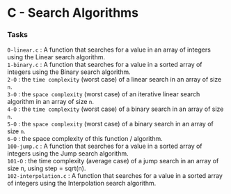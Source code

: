 # C - Search Algorithms

### Tasks

`0-linear.c` : A function that searches for a value in an array of integers using the Linear search algorithm.<br/>
`1-binary.c` : A function that searches for a value in a sorted array of integers using the Binary search algorithm.<br/>
`2-O` : the `time complexity` (worst case) of a linear search in an array of size `n`.<br/>
`3-O` : the `space complexity` (worst case) of an iterative linear search algorithm in an array of size `n`.<br/>
`4-O` : the `time complexity` (worst case) of a binary search in an array of size `n`.<br/>
`5-O` : the `space complexity` (worst case) of a binary search in an array of size `n`.<br/>
`6-O` : the space complexity of this function / algorithm.<br/>
`100-jump.c` : A function that searches for a value in a sorted array of integers using the Jump search algorithm.<br/>
`101-O` : the time complexity (average case) of a jump search in an array of size n, using step = sqrt(n).<br/>
`102-interpolation.c` : A function that searches for a value in a sorted array of integers using the Interpolation search algorithm.<br/>
